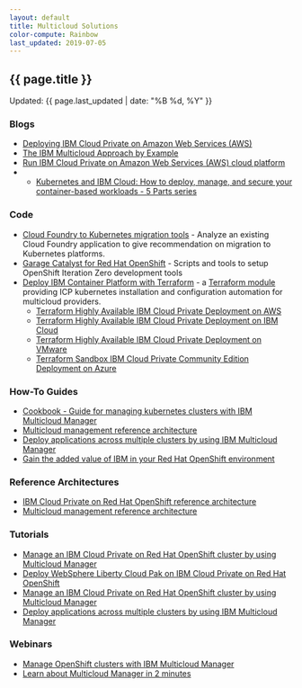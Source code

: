 ```yaml
---
layout: default
title: Multicloud Solutions
color-compute: Rainbow
last_updated: 2019-07-05
---
```


## {{ page.title }}

Updated: {{ page.last_updated | date: "%B %d, %Y" }}

### Blogs

- [Deploying IBM Cloud Private on Amazon Web Services (AWS)](https://www.ibm.com/cloud/blog/ibm-cloud-private-on-aws-p1)
- [The IBM Multicloud Approach by Example](https://www.ibm.com/cloud/blog/ibm-multi-cloud-approach-by-example)
- [Run IBM Cloud Private on Amazon Web Services (AWS) cloud platform](https://medium.com/ibm-cloud/run-ibm-cloud-private-on-amazon-web-services-aws-cloud-platform-c2cec1020ba8)
- - [Kubernetes and IBM Cloud: How to deploy, manage, and secure your container-based workloads - 5 Parts series](https://www.ibm.com/cloud/blog/kubernetes-and-bluemix-container-based-workloads-part1)


### Code

- [Cloud Foundry to Kubernetes migration tools](https://github.com/ibm-cloud-architecture/cf-transformation) - Analyze an existing Cloud Foundry application to give recommendation on migration to Kubernetes platforms.
- [Garage Catalyst for Red Hat OpenShift](https://github.ibm.com/garage-catalyst/iteration-zero-openshift) - Scripts and tools to setup OpenShift Iteration Zero development tools
- [Deploy IBM Container Platform with Terraform](https://github.com/ibm-cloud-architecture/terraform-module-icp-deploy) - a [Terraform module](https://www.terraform.io/intro/getting-started/modules.html) providing ICP kubernetes installation and configuration automation for multicloud providers.
  - [Terraform Highly Available IBM Cloud Private Deployment on AWS](https://github.com/ibm-cloud-architecture/terraform-icp-aws)
  - [Terraform Highly Available IBM Cloud Private Deployment on IBM Cloud](https://github.com/ibm-cloud-architecture/terraform-icp-ibmcloud)
  - [Terraform Highly Available IBM Cloud Private Deployment on VMware](https://github.com/ibm-cloud-architecture/terraform-icp-vmware)
  - [Terraform Sandbox IBM Cloud Private Community Edition Deployment on Azure](https://github.com/ibm-cloud-architecture/terraform-icp-azure)


### How-To Guides

- [Cookbook - Guide for managing kubernetes clusters with IBM Multicloud Manager](https://ibm-cloud-architecture.github.io/kubernetes-multicloud-management/)
- [Multicloud management reference architecture](https://www.ibm.com/cloud/garage/architectures/multicloudManagementArchitecture/overview)
- [Deploy applications across multiple clusters by using IBM Multicloud Manager](https://www.ibm.com/cloud/garage/architectures/multicloudManagementArchitecture/multicloud-manager-with-devops)
- [Gain the added value of IBM in your Red Hat OpenShift environment](https://www.ibm.com/cloud/garage/architectures/ibm-cloud-private-red-hat-openshift)


### Reference Architectures

- [IBM Cloud Private on Red Hat OpenShift reference architecture](https://www.ibm.com/cloud/garage/architectures/ibm-cloud-private-red-hat-openshift/reference-architecture)
- [Multicloud management reference architecture](https://www.ibm.com/cloud/garage/architectures/multicloudManagementArchitecture/reference-architecture)


### Tutorials

- [Manage an IBM Cloud Private on Red Hat OpenShift cluster by using Multicloud Manager](https://www.ibm.com/cloud/garage/architectures/ibm-cloud-private-red-hat-openshift/manage-icp-on-openshift-with-mcm)
- [Deploy WebSphere Liberty Cloud Pak on IBM Cloud Private on Red Hat OpenShift](https://www.ibm.com/cloud/garage/architectures/ibm-cloud-private-red-hat-openshift/deploy-liberty-cloud-pak-on-icp-openshift)
- [Manage an IBM Cloud Private on Red Hat OpenShift cluster by using Multicloud Manager](https://www.ibm.com/cloud/garage/architectures/multicloudManagementArchitecture/manage-icp-on-openshift-with-mcm)
- [Deploy applications across multiple clusters by using IBM Multicloud Manager](https://www.ibm.com/cloud/garage/architectures/multicloudManagementArchitecture/multicloud-manager-with-devops)

### Webinars

- [Manage OpenShift clusters with IBM Multicloud Manager](https://www.youtube.com/watch?v=qiudWe_7ltk)
- [Learn about Multicloud Manager in 2 minutes](https://youtu.be/mjzEuPuUxcQ)
